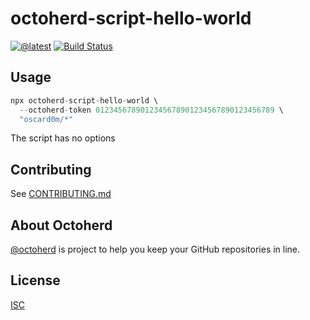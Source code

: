 # octoherd-script-hello-world

>

[![@latest](https://img.shields.io/npm/v/octoherd-script-hello-world.svg)](https://www.npmjs.com/package/octoherd-script-hello-world)
[![Build Status](https://github.com/oscard0m/octoherd-script-hello-world/workflows/Test/badge.svg)](https://github.com/oscard0m/octoherd-script-hello-world/actions?query=workflow%3ATest+branch%3Amain)

## Usage

```js
npx octoherd-script-hello-world \
  --octoherd-token 0123456789012345678901234567890123456789 \
  "oscard0m/*"
```

The script has no options

## Contributing

See [CONTRIBUTING.md](CONTRIBUTING.md)

## About Octoherd

[@octoherd](https://github.com/octoherd/) is project to help you keep your GitHub repositories in line.

## License

[ISC](LICENSE.md)
